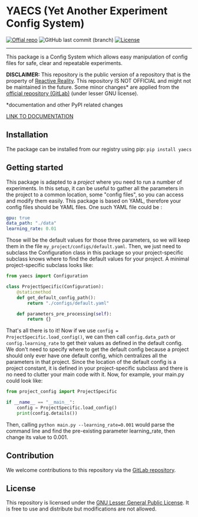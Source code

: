 # YAECS (Yet Another Experiment Config System)

[![Offial repo](https://img.shields.io/badge/official%20repo-YAECS-%23ff9626?logo=gitlab)](https://gitlab.com/reactivereality/public/yaecs)
![GitHub last commit (branch)](https://img.shields.io/github/last-commit/valentingol/yaecs/main)
[![License](https://img.shields.io/badge/license-LGPLV3%2B-%23c4c2c2)](https://www.gnu.org/licenses/)

---

This package is a Config System which allows easy manipulation of config files
for safe, clear and repeatable experiments.

**DISCLAIMER:** This repository is the public version of a repository that is
the property of [Reactive Reality](https://www.reactivereality.com/). This
repository IS NOT OFFICIAL and might not be maintained in the future. Some
minor changes* are applied from the
[official repository (GitLab)](https://gitlab.com/reactivereality/public/yaecs)
(under lesser GNU license).

*documentation and other PyPI related changes

[LINK TO DOCUMENTATION](https://gitlab.com/reactivereality/public/yaecs/-/wikis/home)

## Installation

The package can be installed from our registry using pip: `pip install yaecs`

## Getting started

This package is adapted to a *project* where you need to run a number of
experiments. In this setup, it can be useful to gather all the parameters in
the project to a common location, some "config files", so you can access and
modify them easily. This package is based on YAML, therefore your config files
should be YAML files. One such YAML file could be :

```yaml
gpu: true
data_path: "./data"
learning_rate: 0.01
```

Those will be the default values for those three parameters, so we will keep
them in the file `my_project/configs/default.yaml`. Then, we just need to
subclass the Configuration class in this package so your project-specific
subclass knows where to find the default values for your project. A minimal
project-specific subclass looks like:

```python
from yaecs import Configuration

class ProjectSpecific(Configuration):
    @staticmethod
    def get_default_config_path():
        return "./configs/default.yaml"

    def parameters_pre_processing(self):
        return {}
```

That's all there is to it! Now if we use
`config = ProjectSpecific.load_config()`, we can then call `config.data_path`
or `config.learning_rate` to get their values as defined in the default config.
We don't need to specify where to get the default config because a project
should only ever have one default config, which centralizes all the parameters
in that project. Since the location of the default config is a project
constant, it is defined in your project-specific subclass and there is no
need to clutter your main code with it. Now, for example, your main.py could
look like:

```python
from project_config import ProjectSpecific

if __name__ == "__main__":
    config = ProjectSpecific.load_config()
    print(config.details())
```

Then, calling `python main.py --learning_rate=0.001` would parse
the command line and find the pre-existing parameter learning_rate, then change
its value to 0.001.

## Contribution

We welcome contributions to this repository via the
[GitLab repository](https://gitlab.com/reactivereality/public/yaecs).

## License

This repository is licensed under the
[GNU Lesser General Public License](https://www.gnu.org/licenses/lgpl-3.0.en.html).
It is free to use and distribute but modifications are not allowed.
